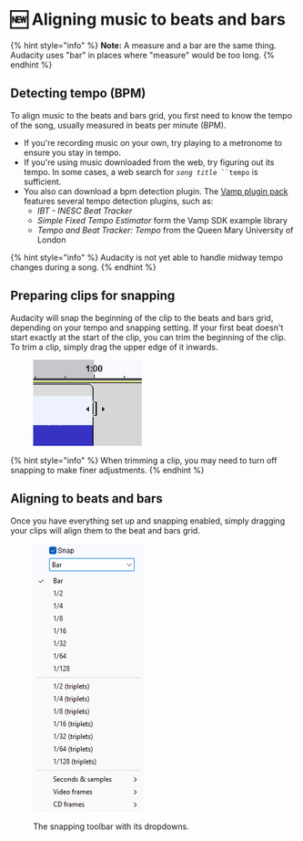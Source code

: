 # 🆕 Aligning music to beats and bars

{% hint style="info" %}
**Note:** A measure and a bar are the same thing. Audacity uses "bar" in places where "measure" would be too long. &#x20;
{% endhint %}

## Detecting tempo (BPM)

To align music to the beats and bars grid, you first need to know the tempo of the song, usually measured in beats per minute (BPM).&#x20;

* If you're recording music on your own, try playing to a metronome to ensure you stay in tempo.
* If you're using music downloaded from the web, try figuring out its tempo. In some cases, a web search for _`song title`_` ``tempo` is sufficient.
* You also can download a bpm detection plugin. The [Vamp plugin pack](https://www.vamp-plugins.org/pack.html) features several tempo detection plugins, such as:
  * _IBT - INESC Beat Tracker_
  * _Simple Fixed Tempo Estimator_ form the Vamp SDK example library
  * _Tempo and Beat Tracker: Tempo_ from the Queen Mary University of London

{% hint style="info" %}
Audacity is not yet able to handle midway tempo changes during a song.
{% endhint %}

## Preparing clips for snapping

Audacity will snap the beginning of the clip to the beats and bars grid, depending on your tempo and snapping setting. If your first beat doesn't start exactly at the start of the clip, you can trim the beginning of the clip. To trim a clip, simply drag the upper edge of it inwards.

<figure><img src="../.gitbook/assets/clip trim right.png" alt="" width="191"><figcaption></figcaption></figure>

{% hint style="info" %}
When trimming a clip, you may need to turn off snapping to make finer adjustments.
{% endhint %}

## Aligning to beats and bars

Once you have everything set up and snapping enabled, simply dragging your clips will align them to the beat and bars grid.&#x20;

<figure><img src="../.gitbook/assets/snap options.png" alt=""><figcaption><p>The snapping toolbar with its dropdowns. </p></figcaption></figure>
